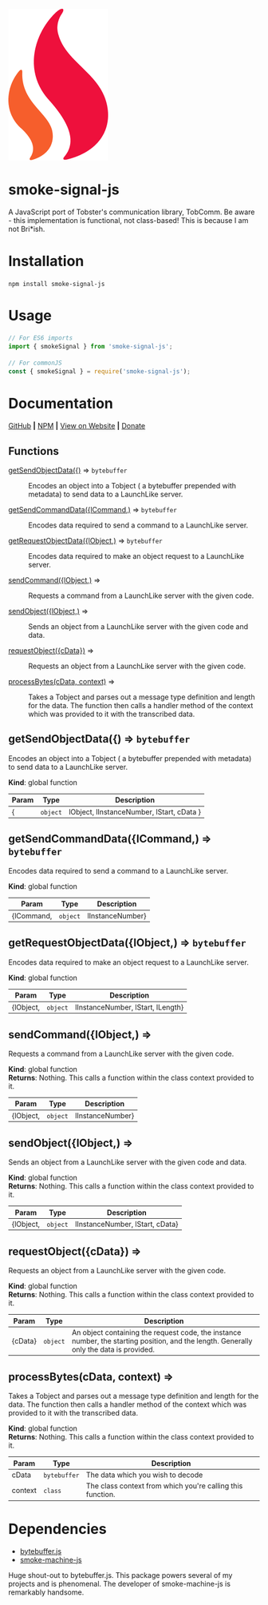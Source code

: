 ![smoke-signal-js logo](https://raw.githubusercontent.com/Smoke3785/smoke-signal-js/main/docs/smokeSignal.png?token=GHSAT0AAAAAABT2Z44Z466E3WDWUICWF3C4YUGSZTQ)

# smoke-signal-js

A JavaScript port of Tobster's communication library, TobComm. Be aware - this implementation is functional, not class-based! This is because I am not Bri\*ish.

# Installation

`npm install smoke-signal-js`

# Usage

```js
// For ES6 imports
import { smokeSignal } from 'smoke-signal-js';

// For commonJS
const { smokeSignal } = require('smoke-signal-js');
```

# Documentation

[GitHub](https://github.com/Smoke3785/smoke-signal-js) **|** [NPM](https://www.npmjs.com/package/smoke-signal-js) **|** [View on Website](https://owenrossikeen.com/docs/smoke-signal-js) **|** [Donate](https://owenrossikeen.com/donate)

## Functions

<dl>
<dt><a href="#getSendObjectData">getSendObjectData({)</a> ⇒ <code>bytebuffer</code></dt>
<dd><p>Encodes an object into a Tobject ( a bytebuffer prepended with metadata) to send data to a LaunchLike server.</p>
</dd>
<dt><a href="#getSendCommandData">getSendCommandData({lCommand,)</a> ⇒ <code>bytebuffer</code></dt>
<dd><p>Encodes data required to send a command to a LaunchLike server.</p>
</dd>
<dt><a href="#getRequestObjectData">getRequestObjectData({lObject,)</a> ⇒ <code>bytebuffer</code></dt>
<dd><p>Encodes data required to make an object request to a LaunchLike server.</p>
</dd>
<dt><a href="#sendCommand">sendCommand({lObject,)</a> ⇒</dt>
<dd><p>Requests a command from a LaunchLike server with the given code.</p>
</dd>
<dt><a href="#sendObject">sendObject({lObject,)</a> ⇒</dt>
<dd><p>Sends an object from a LaunchLike server with the given code and data.</p>
</dd>
<dt><a href="#requestObject">requestObject({cData})</a> ⇒</dt>
<dd><p>Requests an object from a LaunchLike server with the given code.</p>
</dd>
<dt><a href="#processBytes">processBytes(cData, context)</a> ⇒</dt>
<dd><p>Takes a Tobject and parses out a message type definition and length for the data.
The function then calls a handler method of the context which was provided to it with the transcribed data.</p>
</dd>
</dl>

<a name="getSendObjectData"></a>

## getSendObjectData({) ⇒ <code>bytebuffer</code>

Encodes an object into a Tobject ( a bytebuffer prepended with metadata) to send data to a LaunchLike server.

**Kind**: global function

| Param | Type                | Description                               |
| ----- | ------------------- | ----------------------------------------- |
| {     | <code>object</code> | lObject, lInstanceNumber, lStart, cData } |

<a name="getSendCommandData"></a>

## getSendCommandData({lCommand,) ⇒ <code>bytebuffer</code>

Encodes data required to send a command to a LaunchLike server.

**Kind**: global function

| Param      | Type                | Description      |
| ---------- | ------------------- | ---------------- |
| {lCommand, | <code>object</code> | lInstanceNumber} |

<a name="getRequestObjectData"></a>

## getRequestObjectData({lObject,) ⇒ <code>bytebuffer</code>

Encodes data required to make an object request to a LaunchLike server.

**Kind**: global function

| Param     | Type                | Description                       |
| --------- | ------------------- | --------------------------------- |
| {lObject, | <code>object</code> | lInstanceNumber, lStart, lLength} |

<a name="sendCommand"></a>

## sendCommand({lObject,) ⇒

Requests a command from a LaunchLike server with the given code.

**Kind**: global function  
**Returns**: Nothing. This calls a function within the class context provided to it.

| Param     | Type                | Description      |
| --------- | ------------------- | ---------------- |
| {lObject, | <code>object</code> | lInstanceNumber} |

<a name="sendObject"></a>

## sendObject({lObject,) ⇒

Sends an object from a LaunchLike server with the given code and data.

**Kind**: global function  
**Returns**: Nothing. This calls a function within the class context provided to it.

| Param     | Type                | Description                     |
| --------- | ------------------- | ------------------------------- |
| {lObject, | <code>object</code> | lInstanceNumber, lStart, cData} |

<a name="requestObject"></a>

## requestObject({cData}) ⇒

Requests an object from a LaunchLike server with the given code.

**Kind**: global function  
**Returns**: Nothing. This calls a function within the class context provided to it.

| Param   | Type                | Description                                                                                                                             |
| ------- | ------------------- | --------------------------------------------------------------------------------------------------------------------------------------- |
| {cData} | <code>object</code> | An object containing the request code, the instance number, the starting position, and the length. Generally only the data is provided. |

<a name="processBytes"></a>

## processBytes(cData, context) ⇒

Takes a Tobject and parses out a message type definition and length for the data.
The function then calls a handler method of the context which was provided to it with the transcribed data.

**Kind**: global function  
**Returns**: Nothing. This calls a function within the class context provided to it.

| Param   | Type                    | Description                                                |
| ------- | ----------------------- | ---------------------------------------------------------- |
| cData   | <code>bytebuffer</code> | The data which you wish to decode                          |
| context | <code>class</code>      | The class context from which you're calling this function. |

# Dependencies

- [bytebuffer.js](https://www.npmjs.com/package/bytebuffer)
- [smoke-machine-js](https://www.npmjs.com/package/smoke-machine-js)

Huge shout-out to bytebuffer.js. This package powers several of my projects and is phenomenal. The developer of smoke-machine-js is remarkably handsome.
